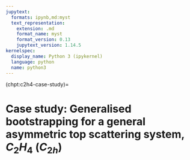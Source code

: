 ```yaml
---
jupytext:
  formats: ipynb,md:myst
  text_representation:
    extension: .md
    format_name: myst
    format_version: 0.13
    jupytext_version: 1.14.5
kernelspec:
  display_name: Python 3 (ipykernel)
  language: python
  name: python3
---
```


(chpt:c2h4-case-study)=
# Case study: Generalised bootstrapping for a general asymmetric top scattering system, $C_2H_4~(C_{2h})$
